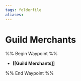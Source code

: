 ```yaml
---
tags: folderfile
aliases:
---
```


# Guild Merchants
%% Begin Waypoint %%
- **[[Guild Merchants]]**

%% End Waypoint %%
